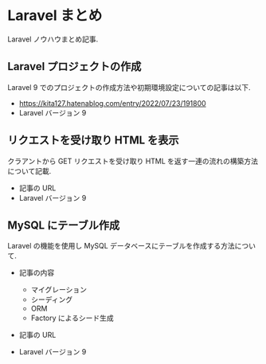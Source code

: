 # Laravel まとめ

Laravel ノウハウまとめ記事. 

## Laravel プロジェクトの作成

Laravel 9 でのプロジェクトの作成方法や初期環境設定についての記事は以下. 

* https://kita127.hatenablog.com/entry/2022/07/23/191800
* Laravel バージョン 9


## リクエストを受け取り HTML を表示

クラアントから GET リクエストを受け取り HTML を返す一連の流れの構築方法について記載. 

* 記事の URL
* Laravel バージョン 9

## MySQL にテーブル作成

Laravel の機能を使用し MySQL データベースにテーブルを作成する方法について. <br>

* 記事の内容
    * マイグレーション
    * シーディング
    * ORM
    * Factory によるシード生成


* 記事の URL
* Laravel バージョン 9
